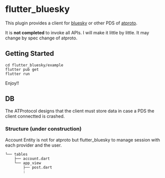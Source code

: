# flutter_bluesky

This plugin provides a client for [bluesky](https://bsky.app/) or other PDS of [atproto](https://github.com/bluesky-social/atproto).

It is **not completed** to invoke all APIs.
I will make it little by little.
It may change by spec change of atproto.

## Getting Started
```
cd flutter_bluesky/example
flutter pub get
flutter run 
```

Enjoy!!

## DB 
The ATProtocol designs that the client must store data in case a PDS the client connectted is crashed.
### Structure (under construction)
Account Entity is not for atproto but flutter_bluesky to manage session with each provider and the user. 
```
└── tables
    ├── account.dart
    └── app_view
        ├── post.dart
        :
```
